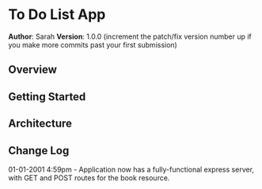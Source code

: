 # To Do List App
**Author**: Sarah
**Version**: 1.0.0 (increment the patch/fix version number up if you make more commits past your first submission)
## Overview
<!-- Provide a high level overview of what this application is and why you are building it, beyond the fact that it's an assignment for a Code Fellows 301 class. (i.e. What's your problem domain?) -->
## Getting Started
<!-- What are the steps that a user must take in order to build this app on their own machine and get it running? -->
## Architecture
<!-- Provide a detailed description of the application design. What technologies (languages, libraries, etc) you're using, and any other relevant design information. -->
## Change Log

01-01-2001 4:59pm - Application now has a fully-functional express server, with GET and POST routes for the book resource.
